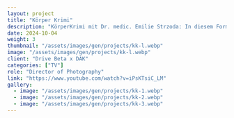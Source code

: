```yaml
---
layout: project
title: "Körper Krimi"
description: "KörperKrimi mit Dr. medic. Emilie Strzoda: In diesem Format erzählt @drmedemiliespannende Krankheitsgeschichten und beleuchtet wichtige Gesundheitsthemen."
date: 2024-10-04
weight: 3
thumbnail: "/assets/images/gen/projects/kk-l.webp"
image: "/assets/images/gen/projects/kk-l.webp"
client: "Drive Beta x DAK"
categories: ["TV"]
role: "Director of Photography"
link: "https://www.youtube.com/watch?v=iPsKTsiC_LM"
gallery:
  - image: "/assets/images/gen/projects/kk-1.webp"
  - image: "/assets/images/gen/projects/kk-2.webp"
  - image: "/assets/images/gen/projects/kk-3.webp"
---
```


